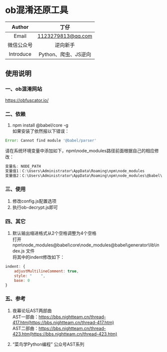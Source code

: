 # ob混淆还原工具

| Author  | 丁仔 |
| :-----: | :---: |
| Email | 1123279813@qq.com |
| 微信公众号 | 逆向新手 |
| Introduce | Python、爬虫、JS逆向 |

## 使用说明

### 一、ob混淆网站

https://obfuscator.io/

### 二、依赖

1. npm install @babel/core -g  
如果安装了依然报以下错误：
```javascript
Error: Cannot find module '@babel/parser'
```
请在系统环境变量中添加如下，npm\node_modules路径前面根据自己的相应修改：  
```javascript
变量名: NODE_PATH
变量值1：C:\Users\Administrator\AppData\Roaming\npm\node_modules
变量值2：C:\Users\Administrator\AppData\Roaming\npm\node_modules\@babel\core\node_modules
```

### 三、使用

1. 修改config.js配置选项
2. 执行ob-decrypt.js即可

### 四、其它

1. 默认输出缩进格式从2个空格调整为4个空格  
打开 npm\node_modules\@babel\core\node_modules\@babel\generator\lib\index.js 文件  
将其中的indent修改如下：
```javascript
indent: {
    adjustMultilineComment: true,
    style: "    ",
    base: 0
}
```

### 五、参考

1. 夜幕论坛AST两部曲  
AST一部曲：https://bbs.nightteam.cn/thread-417.htm(https://bbs.nightteam.cn/thread-417.htm)  
AST二部曲：https://bbs.nightteam.cn/thread-423.htm(https://bbs.nightteam.cn/thread-423.htm)  

2. “菜鸟学Python编程” 公众号AST系列
